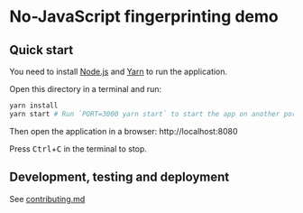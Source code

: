 # No-JavaScript fingerprinting demo

## Quick start

You need to install [Node.js](https://nodejs.org) and [Yarn](https://yarnpkg.com) to run the application.

Open this directory in a terminal and run:

```bash
yarn install
yarn start # Run `PORT=3000 yarn start` to start the app on another port
```

Then open the application in a browser: http://localhost:8080

Press <kbd>Ctrl</kbd>+<kbd>C</kbd> in the terminal to stop.

## Development, testing and deployment

See [contributing.md](contributing.md)
